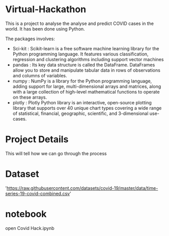 # Virtual-Hackathon
This is a project to analyse the analyse and predict COVID cases in the world. It has been done using Python.

  The packages involves:<br>
* Sci-kit : Scikit-learn is a free software machine learning library for the Python programming language. It features various classification, regression and clustering algorithms including support vector machines<br>
* pandas : Its key data structure is called the DataFrame. DataFrames allow you to store and manipulate tabular data in rows of observations and columns of variables.<br>
* numpy : NumPy is a library for the Python programming language, adding support for large, multi-dimensional arrays and matrices, along with a large collection of high-level mathematical functions to operate on these arrays.<br>
* plotly : Plotly Python library is an interactive, open-source plotting library that supports over 40 unique chart types covering a wide range of statistical, financial, geographic, scientific, and 3-dimensional use-cases.<br>

# Project Details 
This will tell how we can go through the process 

# Dataset
'https://raw.githubusercontent.com/datasets/covid-19/master/data/time-series-19-covid-combined.csv'
 # notebook
 open Covid Hack.ipynb
  

